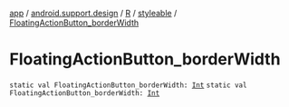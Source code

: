 [app](../../../index.md) / [android.support.design](../../index.md) / [R](../index.md) / [styleable](index.md) / [FloatingActionButton_borderWidth](.)

# FloatingActionButton_borderWidth

`static val FloatingActionButton_borderWidth: `[`Int`](https://kotlinlang.org/api/latest/jvm/stdlib/kotlin/-int/index.html)
`static val FloatingActionButton_borderWidth: `[`Int`](https://kotlinlang.org/api/latest/jvm/stdlib/kotlin/-int/index.html)